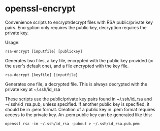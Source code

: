 # openssl-encrypt

Convenience scripts to encrypt/decrypt files with RSA public/private key pairs. Encryption only requires the public key, decryption requires the private key.

Usage:

```
rsa-encrypt [inputfile] [publickey]
```
Generates two files, a key file, encrypted with the public key provided (or the user's default one), and a file encrypted with the key file.

```
rsa-decrypt [keyfile] [inputfile]
```
Generates one file, a decrypted file. This is always decrypted with the private key at ~/.ssh/id_rsa

These scripts use the public/private key pairs found in ~/.ssh/id_rsa and ~/.ssh/id_rsa.pub, unless specified.
If another public key is specified, it should be in .pem format. Creation of a public key in .pem format requires access to the private key. An .pem public key can be generated like this:

```
openssl rsa -in ~/.ssh/id_rsa -pubout > ~/.ssh/id_rsa.pub.pem
```

